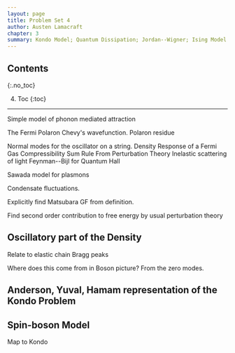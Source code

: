 ```yaml
---
layout: page
title: Problem Set 4
author: Austen Lamacraft
chapter: 3
summary: Kondo Model; Quantum Dissipation; Jordan--Wigner; Ising Model.
---
```


## Contents
{:.no_toc}

4. Toc
{:toc}

---

Simple model of phonon mediated attraction

The Fermi Polaron
Chevy's wavefunction. Polaron residue

Normal modes for the oscillator on a string.
Density Response of a Fermi Gas
Compressibility Sum Rule From Perturbation Theory
Inelastic scattering of light
Feynman--Bijl for Quantum Hall

Sawada model for plasmons

Condensate fluctuations.

Explicitly find Matsubara GF from definition.

Find second order contribution to free energy by usual perturbation theory





## Oscillatory part of the Density

Relate to elastic chain Bragg peaks

Where does this come from in Boson picture? From the zero modes.


## Anderson, Yuval, Hamam representation of the Kondo Problem

## Spin-boson Model

Map to Kondo
